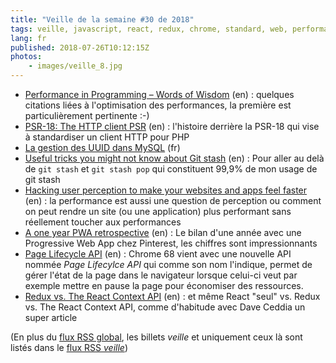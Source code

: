 ```yaml
---
title: "Veille de la semaine #30 de 2018"
tags: veille, javascript, react, redux, chrome, standard, web, performances, pwa, git, mysql, http, php
lang: fr
published: 2018-07-26T10:12:15Z
photos:
    - images/veille_8.jpg
---
```

* [Performance in Programming – Words of Wisdom](http://hangaroundtheweb.com/2018/07/performance-in-programming-words-of-wisdom/) (en)&nbsp;: quelques citations liées à l'optimisation des performances, la première est particulièrement pertinente :-)
* [PSR-18: The HTTP client PSR](https://medium.com/php-fig/the-http-client-psr-9c2535132980) (en)&nbsp;: l'histoire derrière la PSR-18 qui vise à standardiser un client HTTP pour PHP
* [La gestion des UUID dans MySQL](https://www.jdecool.fr/blog/2018/07/23/la-gestion-des-uuid-dans-mysql.html) (fr)
* [Useful tricks you might not know about Git stash](https://dev.to/srebalaji/useful-tricks-you-might-not-know-about-git-stash-117e) (en)&nbsp;: Pour aller au delà de `git stash` et `git stash pop` qui constituent 99,9% de mon usage de git stash
* [Hacking user perception to make your websites and apps feel faster](https://medium.com/dev-channel/hacking-user-perception-to-make-your-websites-and-apps-feel-faster-922636b620e3) (en)&nbsp;: la performance est aussi une question de perception ou comment on peut rendre un site (ou une application) plus performant sans réellement toucher aux performances
* [A one year PWA retrospective](https://medium.com/@Pinterest_Engineering/a-one-year-pwa-retrospective-f4a2f4129e05) (en)&nbsp;: Le bilan d'une année avec une Progressive Web App chez Pinterest, les chiffres sont impressionnants
* [Page Lifecycle API](https://developers.google.com/web/updates/2018/07/page-lifecycle-api#legacy-lifecycle-apis-to-avoid) (en)&nbsp;: Chrome 68 vient avec une nouvelle API nommée *Page Lifecylce API* qui comme son nom l'indique, permet de gérer l'état de la page dans le navigateur lorsque celui-ci veut par exemple mettre en pause la page pour économiser des ressources.
* [Redux vs. The React Context API](https://daveceddia.com/context-api-vs-redux/) (en)&nbsp;: et même React &quot;seul&quot; vs. Redux vs. The React Context API, comme d'habitude avec Dave Ceddia un super article


(En plus du [flux RSS global](/rss.xml), les billets *veille*
et uniquement ceux là sont listés dans le [flux RSS *veille*](/rss/veille.xml))
